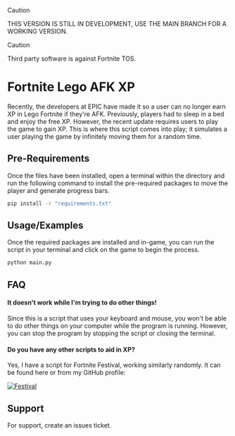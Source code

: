 > [!CAUTION]
> THIS VERSION IS STILL IN DEVELOPMENT, USE THE MAIN BRANCH FOR A WORKING VERSION.

> [!CAUTION]
> Third party software is against Fortnite TOS.

# Fortnite Lego AFK XP

Recently, the developers at EPIC have made it so a user can no longer earn XP in Lego Fortnite if they're AFK. Previously, players had to sleep in a bed and enjoy the free XP. However, the recent update requires users to play the game to gain XP. This is where this script comes into play; it simulates a user playing the game by infinitely moving them for a random time.

## Pre-Requirements
Once the files have been installed, open a terminal within the directory and run the following command to install the pre-required packages to move the player and generate progress bars.
```bash
pip install -r "requirements.txt"
```

## Usage/Examples
Once the required packages are installed and in-game, you can run the script in your terminal and click on the game to begin the process.

```bash
python main.py
```


## FAQ

#### It doesn't work while I'm trying to do other things!

Since this is a script that uses your keyboard and mouse, you won't be able to do other things on your computer while the program is running. However, you can stop the program by stopping the script or closing the terminal.

#### Do you have any other scripts to aid in XP?

Yes, I have a script for Fortnite Festival, working similarly randomly. It can be found here or from my GitHub profile:

[![Festival](https://img.shields.io/badge/N4GR-Festival%20XP%20Macro-red?style=for-the-badge&logo=github&logoColor=red&logoSize=auto&labelColor=white)](https://github.com/N4GR/Fortnite-Festival-Stage-AFK-XP-Macro)

## Support
For support, create an issues ticket.
